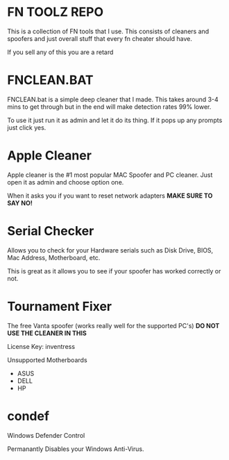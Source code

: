 # FN TOOLZ REPO

This is a collection of FN tools that I use. This consists of cleaners and spoofers and just overall stuff that every fn cheater should have.

If you sell any of this you are a retard

# FNCLEAN.BAT

FNCLEAN.bat is a simple deep cleaner that I made. This takes around 3-4 mins to get through but in the end will make detection rates 99% lower.

To use it just run it as admin and let it do its thing. If it pops up any prompts just click yes.


# Apple Cleaner

Apple cleaner is the #1 most popular MAC Spoofer and PC cleaner. Just open it as admin and choose option one.

When it asks you if you want to reset network adapters **MAKE SURE TO SAY NO!**

# Serial Checker

Allows you to check for your Hardware serials such as Disk Drive, BIOS, Mac Address, Motherboard, etc.

This is great as it allows you to see if your spoofer has worked correctly or not.

# Tournament Fixer

The free Vanta spoofer (works really well for the supported PC's)
**DO NOT USE THE CLEANER IN THIS**

License Key: inventress

Unsupported Motherboards

- ASUS
- DELL
- HP

# condef

Windows Defender Control

Permanantly Disables your Windows Anti-Virus.


